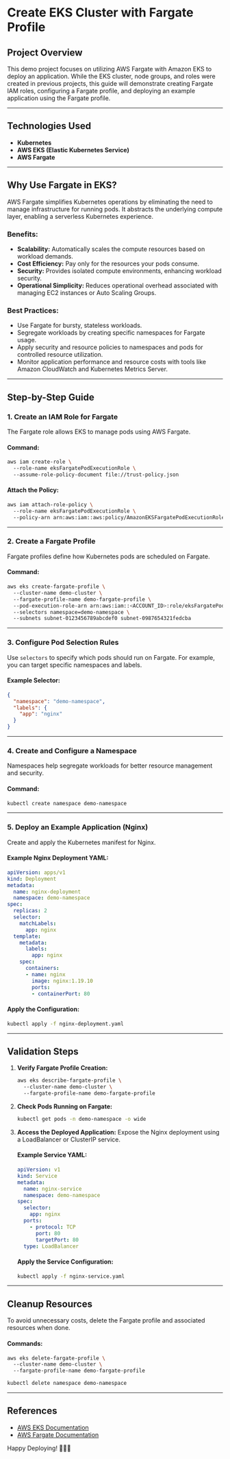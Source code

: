 # Create EKS Cluster with Fargate Profile

## Project Overview

This demo project focuses on utilizing AWS Fargate with Amazon EKS to deploy an application. While the EKS cluster, node groups, and roles were created in previous projects, this guide will demonstrate creating Fargate IAM roles, configuring a Fargate profile, and deploying an example application using the Fargate profile.

---

## Technologies Used
- **Kubernetes**
- **AWS EKS (Elastic Kubernetes Service)**
- **AWS Fargate**

---

## Why Use Fargate in EKS?
AWS Fargate simplifies Kubernetes operations by eliminating the need to manage infrastructure for running pods. It abstracts the underlying compute layer, enabling a serverless Kubernetes experience.

### Benefits:
- **Scalability:** Automatically scales the compute resources based on workload demands.
- **Cost Efficiency:** Pay only for the resources your pods consume.
- **Security:** Provides isolated compute environments, enhancing workload security.
- **Operational Simplicity:** Reduces operational overhead associated with managing EC2 instances or Auto Scaling Groups.

### Best Practices:
- Use Fargate for bursty, stateless workloads.
- Segregate workloads by creating specific namespaces for Fargate usage.
- Apply security and resource policies to namespaces and pods for controlled resource utilization.
- Monitor application performance and resource costs with tools like Amazon CloudWatch and Kubernetes Metrics Server.

---

## Step-by-Step Guide

### 1. Create an IAM Role for Fargate

The Fargate role allows EKS to manage pods using AWS Fargate.

#### Command:
```bash
aws iam create-role \  
  --role-name eksFargatePodExecutionRole \  
  --assume-role-policy-document file://trust-policy.json
```

#### Attach the Policy:
```bash
aws iam attach-role-policy \  
  --role-name eksFargatePodExecutionRole \  
  --policy-arn arn:aws:iam::aws:policy/AmazonEKSFargatePodExecutionRolePolicy
```

---

### 2. Create a Fargate Profile

Fargate profiles define how Kubernetes pods are scheduled on Fargate.

#### Command:
```bash
aws eks create-fargate-profile \  
  --cluster-name demo-cluster \  
  --fargate-profile-name demo-fargate-profile \  
  --pod-execution-role-arn arn:aws:iam::<ACCOUNT_ID>:role/eksFargatePodExecutionRole \  
  --selectors namespace=demo-namespace \  
  --subnets subnet-0123456789abcdef0 subnet-0987654321fedcba
```

---

### 3. Configure Pod Selection Rules

Use `selectors` to specify which pods should run on Fargate. For example, you can target specific namespaces and labels.

#### Example Selector:
```json
{
  "namespace": "demo-namespace",
  "labels": {
    "app": "nginx"
  }
}
```

---

### 4. Create and Configure a Namespace

Namespaces help segregate workloads for better resource management and security.

#### Command:
```bash
kubectl create namespace demo-namespace
```

---

### 5. Deploy an Example Application (Nginx)

Create and apply the Kubernetes manifest for Nginx.

#### Example Nginx Deployment YAML:
```yaml
apiVersion: apps/v1
kind: Deployment
metadata:
  name: nginx-deployment
  namespace: demo-namespace
spec:
  replicas: 2
  selector:
    matchLabels:
      app: nginx
  template:
    metadata:
      labels:
        app: nginx
    spec:
      containers:
      - name: nginx
        image: nginx:1.19.10
        ports:
        - containerPort: 80
```

#### Apply the Configuration:
```bash
kubectl apply -f nginx-deployment.yaml
```

---

## Validation Steps

1. **Verify Fargate Profile Creation:**
   ```bash
   aws eks describe-fargate-profile \  
     --cluster-name demo-cluster \  
     --fargate-profile-name demo-fargate-profile
   ```

2. **Check Pods Running on Fargate:**
   ```bash
   kubectl get pods -n demo-namespace -o wide
   ```

3. **Access the Deployed Application:**
   Expose the Nginx deployment using a LoadBalancer or ClusterIP service.
   
   #### Example Service YAML:
   ```yaml
   apiVersion: v1
   kind: Service
   metadata:
     name: nginx-service
     namespace: demo-namespace
   spec:
     selector:
       app: nginx
     ports:
       - protocol: TCP
         port: 80
         targetPort: 80
     type: LoadBalancer
   ```

   #### Apply the Service Configuration:
   ```bash
   kubectl apply -f nginx-service.yaml
   ```

---

## Cleanup Resources

To avoid unnecessary costs, delete the Fargate profile and associated resources when done.

#### Commands:
```bash
aws eks delete-fargate-profile \  
  --cluster-name demo-cluster \  
  --fargate-profile-name demo-fargate-profile

kubectl delete namespace demo-namespace
```

---

## References
- [AWS EKS Documentation](https://docs.aws.amazon.com/eks/)
- [AWS Fargate Documentation](https://docs.aws.amazon.com/fargate/)

Happy Deploying! 🚀🚀🚀
